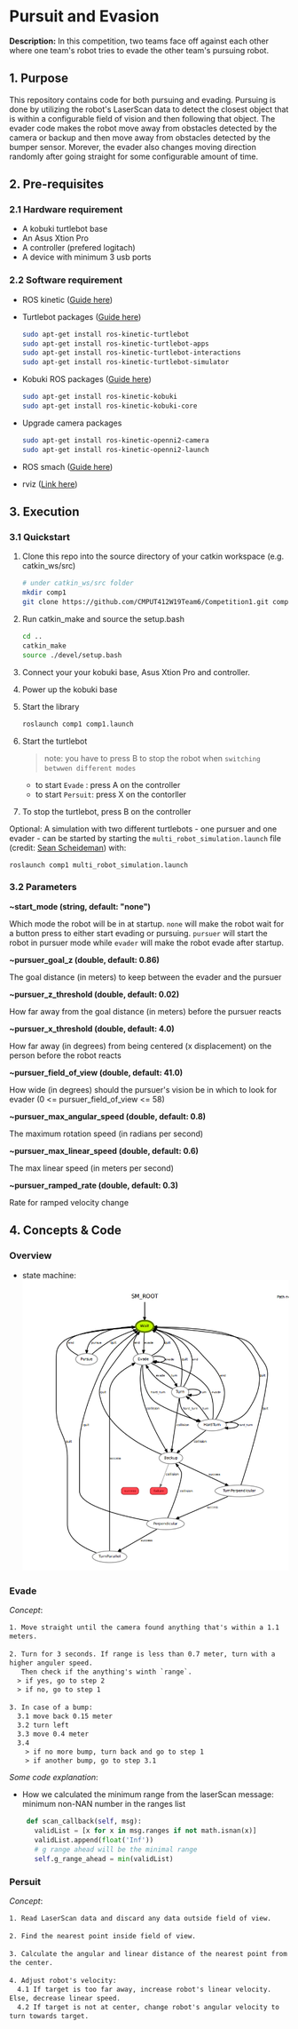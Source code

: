 # Pursuit and Evasion
**Description:** In this competition, two teams face off against each other where one team's robot tries to evade the other team's pursuing robot.

## 1. Purpose
This repository contains code for both pursuing and evading. Pursuing is done by utilizing the robot's LaserScan data to detect the closest object that is within a configurable field of vision and then following that object. The evader code makes the robot move away from obstacles detected by the camera or backup and then move away from obstacles detected by the bumper sensor. Morever, the evader also changes moving direction randomly after going straight for some configurable amount of time.

## 2. Pre-requisites

### 2.1 Hardware requirement
- A kobuki turtlebot base
- An Asus Xtion Pro
- A controller (prefered logitach)
- A device with minimum 3 usb ports

### 2.2 Software requirement
- ROS kinetic ([Guide here](http://wiki.ros.org/kinetic/Installation/Ubuntu))

- Turtlebot  packages ([Guide here](http://wiki.ros.org/action/show/Robots/TurtleBot?action=show&redirect=TurtleBot))
  ```bash
  sudo apt-get install ros-kinetic-turtlebot
  sudo apt-get install ros-kinetic-turtlebot-apps
  sudo apt-get install ros-kinetic-turtlebot-interactions
  sudo apt-get install ros-kinetic-turtlebot-simulator
  ```
  
- Kobuki ROS packages ([Guide here](https://wiki.ros.org/kobuki/Tutorials/Installation))
  ```bash
  sudo apt-get install ros-kinetic-kobuki
  sudo apt-get install ros-kinetic-kobuki-core
  ```
  
- Upgrade camera packages
  ```bash
  sudo apt-get install ros-kinetic-openni2-camera
  sudo apt-get install ros-kinetic-openni2-launch
  ```
  
- ROS smach ([Guide here](http://wiki.ros.org/smach))

- rviz ([Link here](http://wiki.ros.org/rviz))

## 3. Execution

### 3.1 Quickstart

1. Clone this repo into the source directory of your catkin workspace (e.g. catkin_ws/src)
    ```bash
    # under catkin_ws/src folder
    mkdir comp1
    git clone https://github.com/CMPUT412W19Team6/Competition1.git comp1
    ```
  
2. Run catkin_make and source the setup.bash
    ```bash
    cd ..
    catkin_make
    source ./devel/setup.bash
    ```
    
3. Connect your your kobuki base, Asus Xtion Pro and controller.

4. Power up the kobuki base

5. Start the library
    ```bash
    roslaunch comp1 comp1.launch
    ```

6. Start the turtlebot
    > note:  you have to press B to stop the robot when `switching betwwen different modes`
    - to start `Evade`  : press A on the controller
    - to start `Persuit`: press X on the contorller
    
7. To stop the turtlebot, press B on the controller

Optional: A simulation with two different turtlebots - one pursuer and one evader - can be started by starting the ```multi_robot_simulation.launch``` file (credit: [Sean Scheideman](https://github.com/scheideman/Multiple_turtlebots)) with:

    
    roslaunch comp1 multi_robot_simulation.launch
    

### 3.2 Parameters

**~start_mode (string, default: "none")**

Which mode the robot will be in at startup. ```none``` will make the robot wait for a button press to either start evading or pursuing. ```pursuer``` will start the robot in pursuer mode while ```evader``` will make the robot evade after startup.

**~pursuer_goal_z (double, default: 0.86)**

The goal distance (in meters) to keep between the evader and the pursuer

**~pursuer_z_threshold (double, default: 0.02)**

How far away from the goal distance (in meters) before the pursuer reacts

**~pursuer_x_threshold (double, default: 4.0)**

How far away (in degrees) from being centered (x displacement) on the person before the robot reacts

**~pursuer_field_of_view (double, default: 41.0)**

How wide (in degrees) should the pursuer's vision be in which to look for evader (0 <= pursuer_field_of_view <= 58)

**~pursuer_max_angular_speed (double, default: 0.8)**

The maximum rotation speed (in radians per second)

**~pursuer_max_linear_speed (double, default: 0.6)**

The max linear speed (in meters per second)

**~pursuer_ramped_rate (double, default: 0.3)**

Rate for ramped velocity change


    
## 4. Concepts & Code

### Overview
  - state machine:
  ![statemachine](https://github.com/CMPUT412W19Team6/Competition1/blob/master/statemachine.png?s=200)

### Evade

  *Concept*: 
  
    1. Move straight until the camera found anything that's within a 1.1 meters.
    
    2. Turn for 3 seconds. If range is less than 0.7 meter, turn with a higher anguler speed. 
       Then check if the anything's winth `range`.
      > if yes, go to step 2
      > if no, go to step 1
      
    3. In case of a bump:
      3.1 move back 0.15 meter
      3.2 turn left
      3.3 move 0.4 meter
      3.4 
        > if no more bump, turn back and go to step 1
        > if another bump, go to step 3.1
        
   *Some code explanation*:
    
   - How we calculated the minimum range from the laserScan message: minimum non-NAN number in the ranges list
     ```python
      def scan_callback(self, msg):
        validList = [x for x in msg.ranges if not math.isnan(x)]
        validList.append(float('Inf'))
        # g range ahead will be the minimal range
        self.g_range_ahead = min(validList)
     ```
### Persuit

  *Concept*: 
  
    1. Read LaserScan data and discard any data outside field of view.
    
    2. Find the nearest point inside field of view.
    
    3. Calculate the angular and linear distance of the nearest point from the center.
    
    4. Adjust robot's velocity:
      4.1 If target is too far away, increase robot's linear velocity. Else, decrease linear speed.
      4.2 If target is not at center, change robot's angular velocity to turn towards target.

